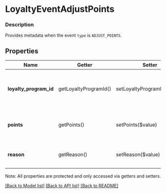 # LoyaltyEventAdjustPoints

### Description

Provides metadata when the event `type` is `ADJUST_POINTS`.

## Properties
Name | Getter | Setter | Type | Description | Notes
------------ | ------------- | ------------- | ------------- | ------------- | -------------
**loyalty_program_id** | getLoyaltyProgramId() | setLoyaltyProgramId($value) | **string** | The Square-assigned ID of the &#x60;loyalty program&#x60;. | [optional] 
**points** | getPoints() | setPoints($value) | **int** | The number of points added or removed. | 
**reason** | getReason() | setReason($value) | **string** | The reason for the adjustment of points. | [optional] 

Note: All properties are protected and only accessed via getters and setters.

[[Back to Model list]](../../README.md#documentation-for-models) [[Back to API list]](../../README.md#documentation-for-api-endpoints) [[Back to README]](../../README.md)

